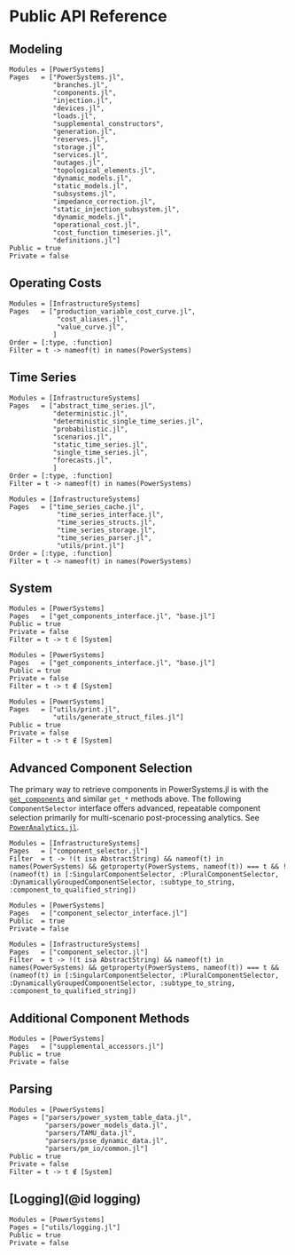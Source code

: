 # Public API Reference

## Modeling

```@autodocs
Modules = [PowerSystems]
Pages   = ["PowerSystems.jl",
           "branches.jl",
           "components.jl",
           "injection.jl",
           "devices.jl",
           "loads.jl",
           "supplemental_constructors",
           "generation.jl",
           "reserves.jl",
           "storage.jl",
           "services.jl",
           "outages.jl",
           "topological_elements.jl",
           "dynamic_models.jl",
           "static_models.jl",
           "subsystems.jl",
           "impedance_correction.jl",
           "static_injection_subsystem.jl",
           "dynamic_models.jl",
           "operational_cost.jl",
           "cost_function_timeseries.jl",
           "definitions.jl"]
Public = true
Private = false
```

## Operating Costs

```@autodocs
Modules = [InfrastructureSystems]
Pages   = ["production_variable_cost_curve.jl",
            "cost_aliases.jl",
            "value_curve.jl",
           ]
Order = [:type, :function]
Filter = t -> nameof(t) in names(PowerSystems)
```

## Time Series

```@autodocs
Modules = [InfrastructureSystems]
Pages   = ["abstract_time_series.jl",
           "deterministic.jl",
           "deterministic_single_time_series.jl",
           "probabilistic.jl",
           "scenarios.jl",
           "static_time_series.jl",
           "single_time_series.jl",
           "forecasts.jl",
           ]
Order = [:type, :function]
Filter = t -> nameof(t) in names(PowerSystems)
```

```@autodocs
Modules = [InfrastructureSystems]
Pages   = ["time_series_cache.jl",
            "time_series_interface.jl",
            "time_series_structs.jl",
            "time_series_storage.jl",
            "time_series_parser.jl",
            "utils/print.jl"]
Order = [:type, :function]
Filter = t -> nameof(t) in names(PowerSystems)
```

## System

```@autodocs
Modules = [PowerSystems]
Pages   = ["get_components_interface.jl", "base.jl"]
Public = true
Private = false
Filter = t -> t ∈ [System]
```

```@autodocs
Modules = [PowerSystems]
Pages   = ["get_components_interface.jl", "base.jl"]
Public = true
Private = false
Filter = t -> t ∉ [System]
```

```@autodocs
Modules = [PowerSystems]
Pages   = ["utils/print.jl",
           "utils/generate_struct_files.jl"]
Public = true
Private = false
Filter = t -> t ∉ [System]
```

## Advanced Component Selection

The primary way to retrieve components in PowerSystems.jl is with the [`get_components`](@ref) and similar `get_*` methods above. The following `ComponentSelector` interface offers advanced, repeatable component selection primarily for multi-scenario post-processing analytics. See [`PowerAnalytics.jl`](https://nrel-sienna.github.io/PowerAnalytics.jl/stable/).

```@autodocs
Modules = [InfrastructureSystems]
Pages   = ["component_selector.jl"]
Filter  = t -> !(t isa AbstractString) && nameof(t) in names(PowerSystems) && getproperty(PowerSystems, nameof(t)) === t && !(nameof(t) in [:SingularComponentSelector, :PluralComponentSelector, :DynamicallyGroupedComponentSelector, :subtype_to_string, :component_to_qualified_string])
```

```@autodocs
Modules = [PowerSystems]
Pages   = ["component_selector_interface.jl"]
Public  = true
Private = false
```

```@autodocs
Modules = [InfrastructureSystems]
Pages   = ["component_selector.jl"]
Filter  = t -> !(t isa AbstractString) && nameof(t) in names(PowerSystems) && getproperty(PowerSystems, nameof(t)) === t && (nameof(t) in [:SingularComponentSelector, :PluralComponentSelector, :DynamicallyGroupedComponentSelector, :subtype_to_string, :component_to_qualified_string])
```

## Additional Component Methods

```@autodocs
Modules = [PowerSystems]
Pages   = ["supplemental_accessors.jl"]
Public = true
Private = false
```

## Parsing

```@autodocs
Modules = [PowerSystems]
Pages = ["parsers/power_system_table_data.jl",
         "parsers/power_models_data.jl",
         "parsers/TAMU_data.jl",
         "parsers/psse_dynamic_data.jl",
         "parsers/pm_io/common.jl"]
Public = true
Private = false
Filter = t -> t ∉ [System]
```

## [Logging](@id logging)

```@autodocs
Modules = [PowerSystems]
Pages = ["utils/logging.jl"]
Public = true
Private = false
```
